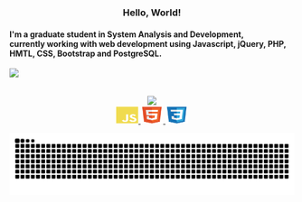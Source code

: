 <h3 align="center">Hello, World!</h3>

<h4>I'm a graduate student in System Analysis and Development, <br> 
currently working with web development using Javascript, jQuery, PHP, HMTL, CSS, Bootstrap and PostgreSQL.
</h4>
<a href="https://www.linkedin.com/in/rafaella-ballerini-45875016a" target="_blank"><img src="https://img.shields.io/badge/-LinkedIn-%230077B5?style=for-the-badge&logo=linkedin&logoColor=white" target="_blank"></a> 

##

<div align="center">
  <a href="https://github.com/Evdjo">
    <img height="180em" src="https://github-readme-stats.vercel.app/api/top-langs/?username=Evdjo&layout=compact&langs_count=7&theme=dracula"/>
  <br> 
    <img height="30" width="40" src="https://raw.githubusercontent.com/devicons/devicon/master/icons/javascript/javascript-plain.svg">
    <img height="30" width="40" src="https://raw.githubusercontent.com/devicons/devicon/master/icons/html5/html5-original.svg">
    <img height="30" width="40" src="https://raw.githubusercontent.com/devicons/devicon/master/icons/css3/css3-original.svg">
</div>
    
<div align="center"> 
  
  ![Snake animation](https://github.com/Evdjo/Evdjo/blob/output/github-contribution-grid-snake.svg)
  
</div>






